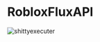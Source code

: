 # RobloxFluxAPI

![shittyexecuter](https://github.com/MoistMonkey420/RobloxFluxAPI/assets/76874951/7d1ee665-df40-451f-baa3-a82354b12ed0)
